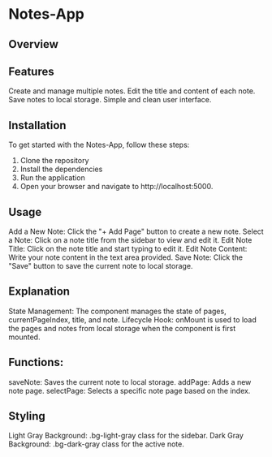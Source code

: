 # Notes-App
## Overview


## Features
Create and manage multiple notes.
Edit the title and content of each note.
Save notes to local storage.
Simple and clean user interface.

## Installation
To get started with the Notes-App, follow these steps:
1. Clone the repository
2. Install the dependencies
3. Run the application
4. Open your browser and navigate to http://localhost:5000.

## Usage
Add a New Note: Click the "+ Add Page" button to create a new note.
Select a Note: Click on a note title from the sidebar to view and edit it.
Edit Note Title: Click on the note title and start typing to edit it.
Edit Note Content: Write your note content in the text area provided.
Save Note: Click the "Save" button to save the current note to local storage.

## Explanation
State Management: The component manages the state of pages, currentPageIndex, title, and note.
Lifecycle Hook: onMount is used to load the pages and notes from local storage when the component is first mounted.

## Functions:
saveNote: Saves the current note to local storage.
addPage: Adds a new note page.
selectPage: Selects a specific note page based on the index.

## Styling
Light Gray Background: .bg-light-gray class for the sidebar.
Dark Gray Background: .bg-dark-gray class for the active note.
